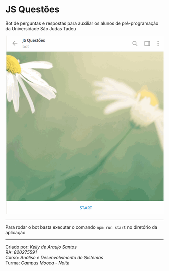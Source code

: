 # JS Questões

Bot de perguntas e respostas para auxiliar os alunos de pré-programação da Universidade São Judas Tadeu

![animação](./animacao.gif)

---

Para rodar o bot basta executar o comando `npm run start` no diretório da aplicação

---

Criado por: _Kelly de Araujo Santos_  
RA: _820275591_  
Curso: _Análise e Desenvolvimento de Sistemas_  
Turma: _Campus Mooca - Noite_
